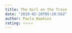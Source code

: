 ```yaml
---
title: The Girl on the Train
date: "2019-02-20T05:20:56Z"
author: Paula Hawkins 
rating: ⭐⭐⭐⭐
---
```


<style>

</style>

